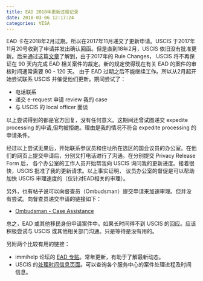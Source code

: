 ```yaml
---
title: EAD 2018年更新过程记录
date: 2018-03-06 12:17:24
categories: VISA
---
```


EAD 卡在2018年2月过期。所以在2017年11月递交了更新申请。USCIS 于2017年11月20号收到了申请并发出确认回函。但是直到18年2月，USCIS 依旧没有批准更新。后来通过这篇[文章][1]了解到，由于2017年的 Rule Changes， USCIS 将不再保证在 90 天内完成 EAD 相关案件的裁定。新的规定使得现在有关 EAD 的案件的审核时间通常需要 90 - 120 天。
由于 EAD 过期之后不能继续工作。所以从2月起开始尝试联系 USCIS 并催促他们更新。期间尝试了：

* 电话联系
* 递交 e-request 申请 review 我的 case
* 与 USCIS 的 local officer 面谈

以上尝试得到的都是官方回复，没有任何意义。这期间还曾试图递交 expedite processing 的申请,但均被拒绝。理由是我的情况不符合 expedite processing 的申请条件。

经过以上尝试无果后，开始联系参议员和住址所在选区的国会议员的办公室。在他们的网页上提交申请后，分别又打电话进行了沟通。在分别提交 Privacy Release Form 后， 各个办公室的工作人员开始帮我向 USCIS 询问我的更新进度。接着很快，USCIS 批准了我的更新请求。以上事实证明， 议员办公室的督促是可以帮助加快 USCIS 审理速度的（仅针对EAD相关的审理）。

另外，也有帖子说可以向督查员（Ombudsman）提交申请来加速审理。但并没有尝试。向督查员递交申请的链接如下：
* [Ombudsman - Case Assistance][2]

总之，EAD 或其他移民身份申请案件中。如果长时间得不到 USCIS 的回应。应该积极尝试与 USCIS 或其他相关部门沟通。只是等待是没有用的。

另附两个比较有用的链接：
* immihelp 论坛的 [EAD 专贴][3]。常年更新，有助于了解最新动态。
* USCIS 的[处理时间信息页面][4]。可以查询各个服务中心的案件处理进程及时间信息。


[1]: https://www.dhs.gov/case-assistance#
[2]: https://www.dhs.gov/case-assistance#
[3]: https://www.immihelp.com/experience/view-1-6-ead_work_permit.html
[4]: https://egov.uscis.gov/cris/processTimesDisplayInit.do
